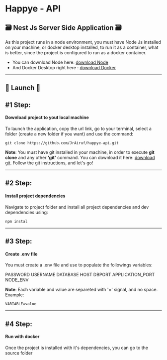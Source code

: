 # Happye - API

## :card_file_box: Nest Js Server Side Application :card_file_box:

As this project runs in a node environment, you must have Node Js installed on your machine, or docker desktop installed, to run it as a container, what is better, since the project is configured to run as a docker container.

- You can download Node here: [download Node](https://nodejs.org/en/download/prebuilt-installer)
- And Docker Desktop right here : [download Docker](https://www.docker.com/products/docker-desktop/)

---

## :rocket: Launch :rocket:

## #1 Step:

#### Download project to yout local machine

To launch the application, copy the url link, go to your terminal, select a folder (create a new folder if you want) and use the command:

    git clone https://github.com/JrAiruf/happye-api.git

**Note**: You must have git installed in your machine, in order to execute **git clone** and any other **'git'** command. You can download it here: [download git](https://git-scm.com/downloads). Follow the git instructions, and let's go!


---


## #2 Step:

#### Install project dependencies

Navigate to project folder and install all project dependencies and dev dependencies using:

    npm instal

---

## #3 Step:

#### Create .env file

You must create a .env file and use to populate the followings variables:

PASSWORD
USERNAME
DATABASE
HOST
DBPORT
APPLICATION_PORT
NODE_ENV

**Note**: Each variable and value are separeted with '=' signal, and no space.
Example:

    VARIABLE=value

---

## #4 Step:

#### Run with docker

Once the project is installed with it's dependencies, you can go to the source folder
